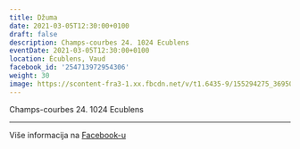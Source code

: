 ```yaml
---
title: Džuma
date: 2021-03-05T12:30:00+0100
draft: false
description: Champs-courbes 24. 1024 Ecublens
eventDate: 2021-03-05T12:30:00+0100
location: Écublens, Vaud
facebook_id: '254713972954306'
weight: 30
image: https://scontent-fra3-1.xx.fbcdn.net/v/t1.6435-9/155294275_3695079563921169_4909597834044538694_n.jpg?_nc_cat=101&ccb=1-7&_nc_sid=9e60e4&_nc_ohc=kfG6cpgu1r8Q7kNvwEp5jaZ&_nc_oc=AdkYOxMcCtCiU5Pbqfhk6l6THNiteP5bkaM_wzOr-tJIgQ74FMDKozTeRRmKyV0kqqo&_nc_zt=23&_nc_ht=scontent-fra3-1.xx&edm=ABTKTjYEAAAA&_nc_gid=XI78UelV7TVkDujbialWOQ&oh=00_AfYIcxOS1FmJy4tS020AxzMbxgvdYtjifm_elkEU2wyG4Q&oe=68FC255B
---
```


Champs-courbes 24. 1024 Ecublens

---

Više informacija na [Facebook-u](https://facebook.com/events/254713972954306)
